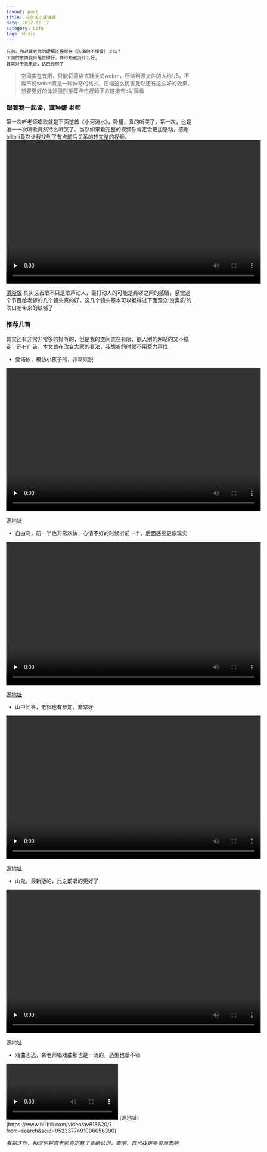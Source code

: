```yaml
---
layout: post
title: 带你认识龚琳娜
date: 2017-11-17
category: Life
tags: Music
---
```


```
兄弟，你对龚老师的理解还停留在《法海你不懂爱》上吗？
下面的东西我只是觉得好，并不知道为什么好,
其实对于我来说，这已经够了
```
> 空间实在有限，只能将源格式转换成webm，压缩到源文件的大约1/5，不得不说webm真是一种神奇的格式，压缩这么厉害竟然还有这么好的效果，想要更好的体验强烈推荐点击视频下方链接去b站观看

### 跟着我一起读，龚琳娜 **老师**
第一次听老师唱歌就是下面这首《小河淌水》，卧槽，真的听哭了，第一次，也是唯一一次听歌竟然特么听哭了。当然如果看完整的视频你肯定会更加感动，感谢bilibili竟然让我找到了有点前后关系的较完整的视频。
<video id="video" height="384" width="683" controls="" preload="none" >
      <source id="webm" src="/images/posts/video/xiaohetangshui.webm" type="video/webm">
</video>


[清晰版](https://www.bilibili.com/video/av10810501/?from=search&seid=16516255047628420529)
其实这首歌不只是歌声动人，最打动人的可能是龚锣之间的感情，感觉这个节目给老锣的几个镜头真的好，这几个镜头基本可以抵得过下面观众‘没素质’的吹口哨带来的缺憾了

### 推荐几首

其实还有非常非常多的好听的，但是我的空间实在有限，嵌入别的网站的又不稳定，还有广告，本文旨在改变大家的看法，我想听的时候不用费力再找

- 爱诺依，模仿小孩子的，非常欢脱

<video autoplay= "autoplay" loop="loop" id="video" height="384" width="683" controls="" preload="none" >
      <source id="webm" src="/images/posts/video/ainuoyi.webm" type="video/webm">
</video>

[源地址](https://www.bilibili.com/video/av809345/?from=search&seid=17397350588004746780)

- 自由鸟，前一半也非常欢快，心情不好的时候听前一半，后面感觉更像现实

<video autoplay= "autoplay" loop="loop" id="video" height="384" width="683" controls="" preload="none" >
      <source id="webm" src="/images/posts/video/ziyouniao.webm" type="video/webm">
</video>

[源地址](https://www.bilibili.com/video/av7339833/?from=search&seid=11091426468289669306#page=13)
- 山中问答，老锣也有参加，非常好

<video autoplay= "autoplay" loop="loop" id="video" height="384" width="683" controls="" preload="none" >
      <source id="webm" src="/images/posts/video/shanzhongwenda.webm" type="video/webm">
</video>

[源地址](https://www.bilibili.com/video/av845725/?from=search&seid=13531551187026671066)
- 山鬼，最新版的，比之前唱的更好了

<video autoplay= "autoplay" loop="loop" id="video" height="384" width="683" controls="" preload="none" >
      <source id="webm" src="/images/posts/video/shangui.webm" type="video/webm">
</video>

[源地址](https://www.bilibili.com/video/av8277247/?from=search&seid=17756973105055108118)
- 戏曲忐忑，龚老师唱戏曲那也是一流的，造型也很不错

<video id="video" controls="" preload="none" >
      <source id="mp4" src="https://tx.acgvideo.com/4/61/1188215-1-hd.mp4?txTime=1510842216&platform=pc&txSecret=febbdaabb0f889b1e87f9687ee030790&oi=3396919386&rate=142663&hfb=b99ffc3c5c68f00a33123bb25f882d5b" type="video/mp4">
</video>
[源地址](https://www.bilibili.com/video/av818620/?from=search&seid=9523377491006056390)

*看完这些，相信你对龚老师肯定有了正确认识，去吧，自己找更多资源去吧*
